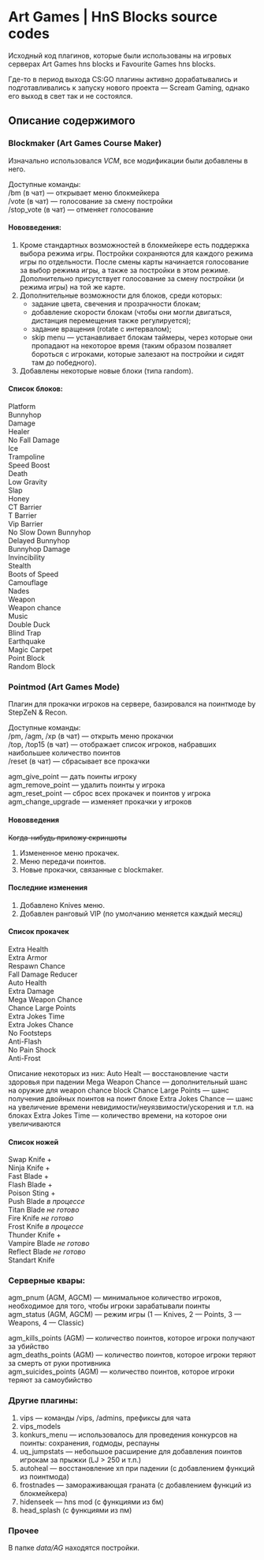 # Art Games | HnS Blocks source codes
Исходный код плагинов, которые были использованы на игровых серверах Art Games hns blocks и Favourite Games hns blocks. 

Где-то в период выхода CS:GO плагины активно дорабатывались и подготавливались к запуску нового проекта — Scream Gaming, однако его выход в свет так и не состоялся. 

## Описание содержимого
### Blockmaker (Art Games Course Maker)
Изначально использовался _VCM_, все модификации были добавлены в него.

Доступные команды:<br>
/bm (в чат) — открывает меню блокмейкера<br>
/vote (в чат) — голосование за смену постройки<br>
/stop_vote (в чат) — отменяет голосование<br>

#### Нововведения:
1. Кроме стандартных возможностей в блокмейкере есть поддержка выбора режима игры. 
Постройки сохраняются для каждого режима игры по отдельности.
После смены карты начинается голосование за выбор режима игры, а также за постройки в этом режиме.
Дополнительно присутствует голосование за смену постройки (и режима игры) на той же карте.
2. Дополнительные возможности для блоков, среди которых: 
   - задание цвета, свечения и прозрачности блокам;
   - добавление скорости блокам (чтобы они могли двигаться, дистанция перемещения также регулируется);
   - задание вращения (rotate с интервалом);
   - skip menu — устанавливает блокам таймеры, через которые они пропадают на некоторое время (таким образом позваляет бороться с игроками, которые залезают на постройки и сидят там до победного).
3. Добавлены некоторые новые блоки (типа random).
   
#### Список блоков:
Platform<br>
Bunnyhop<br>
Damage<br>
Healer<br>
No Fall Damage<br>
Ice<br>
Trampoline<br>
Speed Boost<br>
Death<br>
Low Gravity<br>
Slap<br>
Honey<br>
CT Barrier<br>
T Barrier<br>
Vip Barrier<br>
No Slow Down Bunnyhop<br>
Delayed Bunnyhop<br>
Bunnyhop Damage<br>
Invincibility<br>
Stealth<br>
Boots of Speed<br>
Camouflage<br>
Nades<br>
Weapon<br>
Weapon chance<br>
Music<br>
Double Duck<br>
Blind Trap<br>
Earthquake<br>
Magic Carpet<br>
Point Block<br>
Random Block<br>

### Pointmod (Art Games Mode)
Плагин для прокачки игроков на сервере, базировался на поинтмоде by StepZeN & Recon.

Доступные команды:<br>
/pm, /agm, /xp (в чат) — открыть меню прокачки<br>
/top, /top15 (в чат) — отображает список игроков, набравших наибольшее количество поинтов<br>
/reset (в чат) — сбрасывает все прокачки

agm_give_point — дать поинты игроку<br>
agm_remove_point — удалить поинты у игрока<br>
agm_reset_point — сброс всех прокачек и поинтов у игрока
agm_change_upgrade — изменяет прокачки у игроков

#### Нововведения
~~Когда-нибудь приложу скриншоты~~
1. Измененное меню прокачек.
2. Меню передачи поинтов.
3. Новые прокачки, связанные с blockmaker.

#### Последние изменения
1. Добавлено Knives меню.
2. Добавлен ранговый VIP (по умолчанию меняется каждый месяц)

#### Список прокачек
Extra Health<br>
Extra Armor<br>
Respawn Chance<br>
Fall Damage Reducer<br>
Auto Health<br>
Extra Damage<br>
Mega Weapon Chance<br>
Chance Large Points<br>
Extra Jokes Time<br>
Extra Jokes Chance<br>
No Footsteps<br>
Anti-Flash<br>
No Pain Shock<br>
Anti-Frost<br>

Описание некоторых из них:
Auto Healt — восстановление части здоровья при падении
Mega Weapon Chance — дополнительный шанс на оружие для weapon chance block
Chance Large Points — шанс получения двойных поинтов на поинт блоке
Extra Jokes Chance — шанс на увеличение времени невидимости/неуязвимости/ускорения и т.п. на блоках
Extra Jokes Time — количество времени, на которое они увеличиваются

#### Список ножей
Swap Knife +<br>
Ninja Knife +<br>
Fast Blade +<br>
Flash Blade +<br>
Poison Sting +<br>
Push Blade _в процессе_<br>
Titan Blade *не готово*<br>
Fire Knife *не готово*<br>
Frost Knife _в процессе_<br>
Thunder Knife +<br>
Vampire Blade *не готово*<br>
Reflect Blade *не готово*<br>
Standart Knife <br>

### Серверные квары:
agm_pnum (AGM, AGCM) — минимальное количество игроков, необходимое для того, чтобы игроки зарабатывали поинты<br>
agm_status (AGM, AGCM) — режим игры (1 — Knives, 2 — Points, 3 — Weapons, 4 — Classic)<br>

agm_kills_points (AGM) — количество поинтов, которое игроки получают за убийство<br>
agm_deaths_points (AGM) — количество поинтов, которое игроки теряют за смерть от руки противника<br>
agm_suicides_points (AGM) — количество поинтов, которое игроки теряют за самоубийство<br>

### Другие плагины:
1. vips — команды /vips, /admins, префиксы для чата
2. vips_models
3. konkurs_menu — использовалось для проведения конкурсов на поинты: сохранения, годмоды, респауны
4. uq_jumpstats — небольшое расширение для добавления поинтов игрокам за прыжки (LJ > 250 и т.п.)
5. autoheal — восстановление хп при падении (с добавлением функций из поинтмода)
6. frostnades — замораживающая граната (с добавлением функций из блокмейкера)
7. hidenseek — hns mod (с функциями из бм)
8. head_splash (с функциями из пм)

### Прочее
В папке _data/AG_ находятся постройки.
